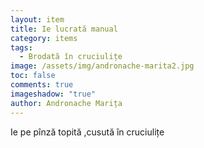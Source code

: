 ```yaml
---
layout: item
title: Ie lucrată manual
category: items
tags:
  - Brodată în cruciulițe
image: /assets/img/andronache-marita2.jpg
toc: false
comments: true
imageshadow: "true"
author: Andronache Marița
---
```

Ie  pe pînză topită ,cusută în cruciulițe
